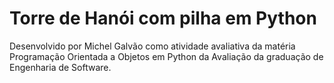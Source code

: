 # Torre de Hanói com pilha em Python
Desenvolvido por Michel Galvão como atividade avaliativa da matéria Programação Orientada a Objetos em Python da Avaliação da graduação de Engenharia de Software.
